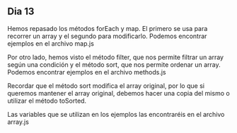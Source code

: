 ## Dia 13

Hemos repasado los métodos forEach y map. El primero se usa para recorrer un array y el segundo para modificarlo. Podemos encontrar ejemplos en el archivo map.js

Por otro lado, hemos visto el método filter, que nos permite filtrar un array según una condición y el método sort, que nos permite ordenar un array. Podemos encontrar ejemplos en el archivo methods.js

Recordar que el método sort modifica el array original, por lo que si queremos mantener el array original, debemos hacer una copia del mismo o utilizar el método toSorted.

Las variables que se utilizan en los ejemplos las encontraréis en el archivo array.js